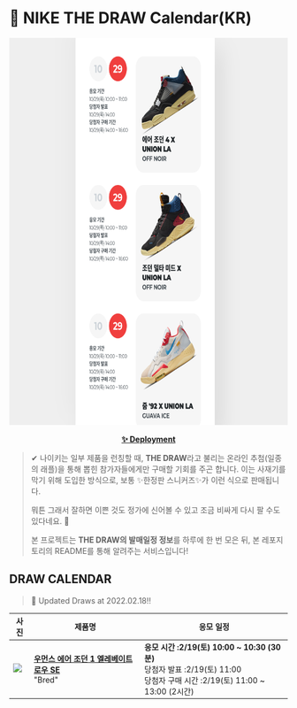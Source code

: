 # 👟 NIKE THE DRAW Calendar(KR)

<div align="center">
  <a href="https://junhoyeo.github.io/NIKE-THE-DRAW-Calendar/">
    <img src="./docs/images/preview.png" alt="Preview image of deployed application" height="700px" width="700px" />
  </a>
</div>

<p align="center">
  <a href="https://junhoyeo.github.io/NIKE-THE-DRAW-Calendar/">
    <strong>✨ Deployment</strong>
  </a>
</p>

> ✔ 나이키는 일부 제품을 런칭할 때, **THE DRAW**라고 불리는 온라인 추첨(일종의 래플)을 통해 뽑힌 참가자들에게만 구매할 기회를 주곤 합니다. 이는 사재기를 막기 위해 도입한 방식으로, 보통 ✨한정판 스니커즈✨가 이런 식으로 판매됩니다.
>
> 뭐튼 그래서 잘하면 이쁜 것도 정가에 신어볼 수 있고 조금 비싸게 다시 팔 수도 있다네요. 🤭
>
> 본 프로젝트는 **THE DRAW의 발매일정 정보**를 하루에 한 번 모은 뒤, 본 레포지토리의 README를 통해 알려주는 서비스입니다!

## DRAW CALENDAR

<!-- DRAW CALENDAR: START -->

> 👟 Updated Draws at 2022.02.18‼️

| 사진 | 제품명 | 응모 일정 |
| --- | ---- | ------- |
| <img src="https://static-breeze.nike.co.kr/kr/ko_kr/cmsstatic/product/3db76a3a-310e-46fe-8567-cca450a3abd2_primary.jpg?snkrBrowse" width="256" /> | <a href="https://www.nike.com/kr/launch/t/women/fw/basketball/DQ1823-006/klsj65/w-air-jordan-1-elevate-low-se"><strong>우먼스 에어 조던 1 엘레베이트 로우 SE</strong><br /></a> "Bred" | <strong>응모 시간 :2/19(토) 10:00 ~ 10:30 (30분)</strong><br />당첨자 발표 :2/19(토) 11:00<br />당첨자 구매 시간 :2/19(토) 11:00 ~ 13:00 (2시간) |

<!-- DRAW CALENDAR: END -->
